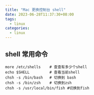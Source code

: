 ```yaml
---
title: "Mac 更换控制台 shell"
date: 2023-06-28T11:37:30+08:00
tags:
  - linux
categories:
  - linux
---
```


## shell 常用命令
```shell
more /etc/shells 	# 查查有多少个shell
echo $SHELL 		# 查看当前shell
chsh -s /bin/bash   # 切换到 bash
chsh -s /bin/zsh	# 切换到zsh
chsh -s /usr/local/bin/fish	#切换到fish
```




